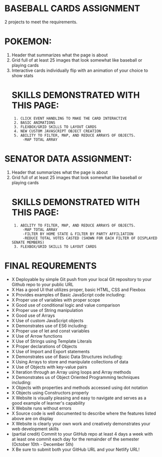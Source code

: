 # BASEBALL CARDS ASSIGNMENT
2 projects to meet the requirements.
# POKEMON:
1. Header that summarizes what the page is about
2. Grid full of at least 25 images that look somewhat like baseball or playing cards 
3. Interactive cards individually flip with an animation of your choice to show stats
    # SKILLS DEMONSTRATED WITH THIS PAGE:
        1. CLICK EVENT HANDLING TO MAKE THE CARD INTERACTIVE
        2. BASIC ANIMATIONS
        3. FLEXBOX/GRID SKILLS TO LAYOUT CARDS
        4. NEW CUSTOM JAVASCRIPT OBJECT CREATION
        5. ABILITY TO FILTER, MAP, AND REDUCE ARRAYS OF OBJECTS.
            -MAP TOTAL ARRAY
    
# SENATOR DATA ASSIGNMENT:
1. Header that summarizes what the page is about
2. Grid full of at least 25 images that look somewhat like baseball or playing cards 
    # SKILLS DEMONSTRATED WITH THIS PAGE:
        1. ABILITY TO FILTER, MAP, AND REDUCE ARRAYS OF OBJECTS.
            -MAP TOTAL ARRAY
            -FILTER BY HOME STATE & FILTER BY PARTY AFFILIATION
            -REDUCE TOTAL VOTES CASTED (SHOWN FOR EACH FILTER OF DISPLAYED SENATE MEMBERS)
        3. FLEXBOX/GRID SKILLS TO LAYOUT CARDS
        
# FINAL REQUREMENTS
- X Deployable by simple Git push from your local Git repository to your Github repo to your public URL 
- X Has a good UI that utilizes proper, basic HTML, CSS and Flexbox
- X Provides examples of Basic JavaScript code including:
- X Proper use of variables with proper scope
- X Good use of conditional logic and value comparison
- X Proper use of String manipulation
- X Good use of Arrays
- X Use of custom JavaScript objects
- X Demonstrates use of ES6 including:
- X Proper use of let and const variables 
- X Use of Arrow functions
- X Use of Strings using Template Literals
- X Proper declarations of Objects
- X Use of Import and Export statements
- X Demonstrates use of Basic Data Structures including:
- X Using Arrays to store and manipulate collections of data
- X Use of Objects with key-value pairs
- X Iteration through an Array using loops and Array methods
- X Demonstrates us of Object Oriented Programming techniques including:
- X Objects with properties and methods accessed using dot notation
- X Objects using Constructors properly
- X Website is visually pleasing and easy to navigate and serves as a good example of learner's capability
- X Website runs without errors
- X Source code is well documented to describe where the features listed above are on display
- X Website is clearly your own work and creatively demonstrates your web development skills
- (partial credit) Commit to your GitHub repo at least 4 days a week with at least one commit each day for the remainder of     the semester (October 10th - December 5th)
- X Be sure to submit both your GitHub URL and your Netlify URL!
